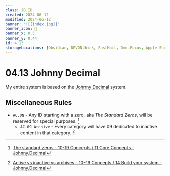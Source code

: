 ```yaml
---
class: JD.ID
created: 2024-06-12
modified: 2024-06-12
banner: "![[index.jpg]]"
banner_icon: 📇
banner_x: 0.5
banner_y: 0.44
id: 4.13
storageLocations: [Obsidian, DEVONthink, FastMail, OmniFocus, Apple Shortcuts, Outlook, Zotero, RSS]
---
```


# 04.13 Johnny Decimal

<!-- TODO: Please create a better introduction -->

My entire system is based on the [Johnny Decimal](https://johnnydecimal.com/) system.

## Miscellaneous Rules

- `AC.0N` - Any ID starting with a zero, aka _The Standard Zeros_, will be reserved for special purposes. [^1]
	- `AC.09 Archive` - Every category will have 09 dedicated to inactive content in that category. [^2]

[^1]: [The standard zeros - 10-19 Concepts / 11 Core Concepts - Johnny.Decimal](https://forum.johnnydecimal.com/t/the-standard-zeros/1558)
[^2]: [Active vs inactive vs archives - 10-19 Concepts / 14 Build your system - Johnny.Decimal](https://forum.johnnydecimal.com/t/active-vs-inactive-vs-archives/1561/3?u=meson3902)